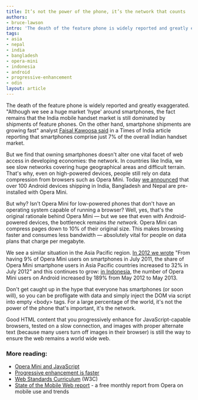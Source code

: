 ```yaml
---
title: It’s not the power of the phone, it’s the network that counts
authors:
- bruce-lawson
intro: 'The death of the feature phone is widely reported and greatly exaggerated. “Although we see a huge market ‘hype’ around smartphones, the fact remains that the India mobile handset market is still dominated by shipments of feature phones. On the other hand, smartphone shipments are growing fast” analyst [Faisal Kawoosa said](http://articles.timesofindia.indiatimes.com/2013-04-02/telecom/38216822_1_handset-market-cybermedia-research-smartphone-shipments) in a Times of India article reporting that smartphones comprise just 7% of the overall Indian handset market.'
tags:
- asia
- nepal
- india
- bangladesh
- opera-mini
- indonesia
- android
- progressive-enhancement
- odin
layout: article
---
```

<p>The death of the feature phone is widely reported and greatly exaggerated. &quot;Although we see a huge market &#39;hype&#39; around smartphones, the fact remains that the India mobile handset market is still dominated by shipments of feature phones. On the other hand, smartphone shipments are growing fast&quot; analyst <a href="http://articles.timesofindia.indiatimes.com/2013-04-02/telecom/38216822_1_handset-market-cybermedia-research-smartphone-shipments">Faisal Kawoosa said</a> in a Times of India article reporting that smartphones comprise just 7% of the overall Indian handset market.</p>

<p>But we find that owning smartphones doesn&#39;t alter one vital facet of web access in developing economies: the network. In countries like India, we see slow networks covering huge geographical areas and difficult terrain. That&#39;s why, even on high-powered devices, people still rely on data compression from browsers such as Opera Mini. Today <a href="http://business.opera.com/press/releases/mobile/2013-09-19_2">we announced</a> that over 100 Android devices shipping in India, Bangladesh and Nepal are pre-installed with Opera Mini.</p>

<p>But why? Isn&#39;t Opera Mini for low-powered phones that don&#39;t have an operating system capable of running a browser? Well, yes, that&#39;s the original rationale behind Opera Mini &#x2014; but we see that even with Android-powered devices, the bottleneck remains <em>the network</em>. Opera Mini can compress pages down to 10% of their original size. This makes browsing faster and consumes less bandwidth — absolutely vital for people on data plans that charge per megabyte.</p>

<p>We see a similar situation in the Asia Pacific region. <a href="http://business.opera.com/smw/2012/07/">In 2012 we wrote</a> &quot;From having 9% of Opera Mini users on smartphones in July 2011, the share of Opera Mini smartphone users in Asia Pacific countries
increased to 32% in July 2012&quot; and this continues to grow: <a href="http://business.opera.com/smw/2013/06/">in Indonesia</a>, the number of Opera Mini users on Android increased by 189% from May 2012 to May 2013.</p>

<p>Don&#39;t get caught up in the hype that everyone has smartphones (or soon will), so you can be profligate with data and simply inject the DOM via script into empty &lt;body&gt; tags. For a large percentage of the world, it&#39;s not the power of the phone that&#39;s important, it&#39;s the network.</p>

<p>Good HTML content that you progressively enhance for JavaScript-capable browsers, tested on a slow connection, and images with proper alternate text (because many users turn off images in their browser) is still the way to ensure the web remains a world wide web.</p>

<h3>More reading:</h3>

<ul>
<li><a href="http://dev.opera.com/articles/view/opera-mini-and-javascript/">Opera Mini and JavaScript</a></li>
<li><a href="http://jakearchibald.com/2013/progressive-enhancement-is-faster/">Progressive enhancement is faster</a></li>
<li><a href="http://www.w3.org/community/webed/wiki/Main_Page">Web Standards Curriculum</a> (W3C)</li>
<li><a href="http://opera.com/smw">State of the Mobile Web report</a> - a free monthly report from Opera on mobile use and trends</li>
</ul>
